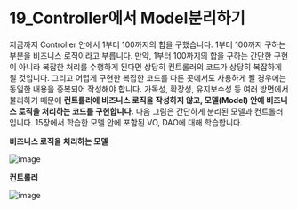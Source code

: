 # 19_Controller에서 Model분리하기

지금까지 Controller 안에서 1부터 100까지의 합을 구했습니다. 1부터 100까지 구하는 부분을 비즈니스 로직이라고 부릅니다. 만약, 1부터 100까지의 합을 구하는 간단한 구현이 아니라 복잡한 처리를 수행하게 된다면 상당히 컨트롤러의 코드가 상당히 복잡하게 될 것입니다. 그리고 어렵게 구현한 복잡한 코드를 다른 곳에서도 사용하게 될 경우에는 동일한 내용을 중복되어 작성해야 합니다. 가독성, 확장성, 유지보수성 등 여러 방면에서 불리하기 때문에 **컨트롤러에 비즈니스 로직을 작성하지 않고, 모델(Model) 안에 비즈니스 로직을 처리하는 코드를 구현합니다.** 다음 그림은 간단하게 분리된 모델과 컨트롤러입니다. 15장에서 학습한 모델 안에 포함된  VO, DAO에 대해 학습합니다.

**비즈니스 로직을 처리하는 모델**

![image](https://github.com/LimdaeIl/TILarchive/assets/131642334/6cce314f-a7ba-48df-a521-1d0709e1788d)




**컨트롤러**

![image](https://github.com/LimdaeIl/TILarchive/assets/131642334/4e73129f-4dc3-4ecc-9bf6-4d9321937a58)

